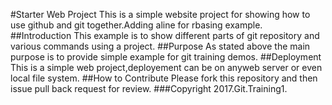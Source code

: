 #Starter Web Project
This is a simple website project for showing how to use github and git together.Adding aline for rbasing example.
##Introduction
This example is to show different parts of git repository and various commands using a project.
##Purpose
As stated above the main purpose is to provide simple example for git training demos.
##Deployment
This  is a simple web project,deployement can be on anyweb server or even local file system.
##How to Contribute
Please fork this repository and then issue pull back request for review.
###Copyright
2017.Git.Training1.
